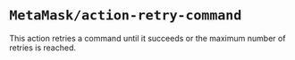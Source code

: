 # `MetaMask/action-retry-command`

This action retries a command until it succeeds or the maximum number of retries
is reached.
